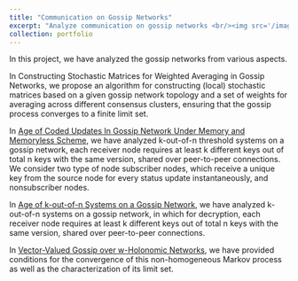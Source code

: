 ```yaml
---
title: "Communication on Gossip Networks"
excerpt: "Analyze communication on gossip networks <br/><img src='/images/system_model_Erkan.png'>"
collection: portfolio
---
```


In this project, we have analyzed the gossip networks from various aspects.

In Constructing Stochastic Matrices for Weighted Averaging in Gossip Networks, we propose an algorithm for constructing (local) stochastic matrices based on a given gossip network topology and a set of weights for averaging across different consensus clusters, ensuring that the gossip process converges to a finite limit set.

In [Age of Coded Updates In Gossip Network Under Memory and Memoryless Scheme](https://erkan1863.github.io/publication/2024-10-29-age_of_coded), we have analyzed k-out-of-n threshold systems on a gossip network, each receiver node requires at least k different keys out of total n keys with the same version, shared over peer-to-peer connections. We consider two type of node subscriber nodes, which receive a unique key from the source node for every status update instantaneously, and nonsubscriber nodes. 

In [Age of k-out-of-n Systems on a Gossip Network](https://erkan1863.github.io/publication/2024-02-18-age_k_n_TSS_on_gossip), we have analyzed k-out-of-n systems  on a gossip network, in which for decryption, each receiver node requires at least k different keys out of total n keys with the same version, shared over peer-to-peer connections. 

In [Vector-Valued Gossip over w-Holonomic Networks](https://erkan1863.github.io/publication/2023-11-08-holonomy_over_gossip), we have provided conditions for the convergence of this non-homogeneous Markov process as well as the characterization of its limit set. 

